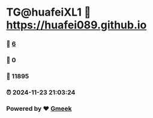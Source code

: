 # TG@huafeiXL1 :link: https://huafei089.github.io 
### :page_facing_up: [6](https://huafei089.github.io/tag.html) 
### :speech_balloon: 0 
### :hibiscus: 11895 
### :alarm_clock: 2024-11-23 21:03:24 
### Powered by :heart: [Gmeek](https://github.com/Meekdai/Gmeek)
